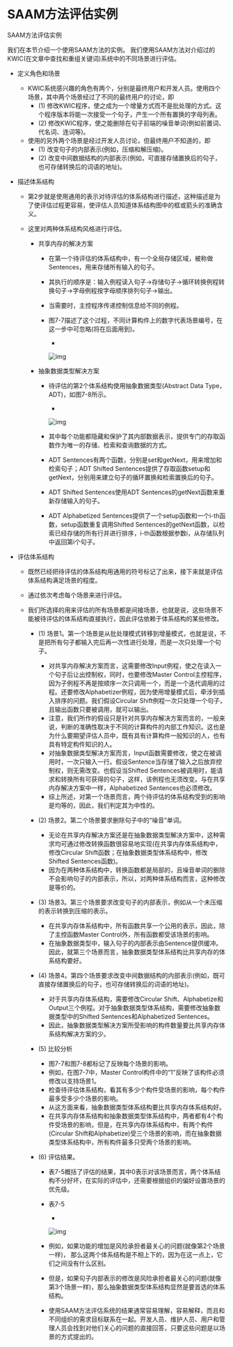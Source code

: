 # SAAM方法评估实例

SAAM方法评估实例

我们在本节介绍一个使用SAAM方法的实例。 我们使用SAAM方法对介绍过的KWIC(在文章中查找和重组关键词)系统中的不同场景进行评估。

- 定义角色和场景

  - KWIC系统感兴趣的角色有两个，分别是最终用户和开发人员。使用四个场景，其中两个场景经过了不同的最终用户的讨论，即
    - (1) 修改KWIC程序，使之成为一个增量方式而不是批处理的方式。这个程序版本将能一次接受一个句子，产生一个所有置换的字母列表。
    - (2) 修改KWIC程序，使之能删除在句子前端的噪音单词(例如前置词、代名词、连词等)。
  - 使用的另外两个场景是经过开发人员讨论，但最终用户不知道的，即
    - (1) 改变句子的内部表示(例如，压缩和解压缩)。
    - (2) 改变中间数据结构的内部表示(例如，可直接存储置换后的句子，也可存储转换后的词语的地址)。

- 描述体系结构

  - 第2步就是使用通用的表示对待评估的体系结构进行描述，这种描述是为了使评估过程更容易，使评估人员知道体系结构图中的框或箭头的准确含义。

  - 这里对两种体系结构风格进行评估。

    - 共享内存的解决方案

      - 在第一个待评估的体系结构中，有一个全局存储区域，被称做Sentences，用来存储所有输入的句子。

      - 其执行的顺序是：输入例程读入句子→存储句子→循环转换例程转换句子→字母例程按字母顺序排列句子→输出。

      - 当需要时，主控程序传递控制信息给不同的例程。

      - 图7-7描述了这个过程，不同计算构件上的数字代表场景编号，在这一步中可忽略(将在后面用到)。

        - 

          ![img](https://mubu.com/document_image/0cdd25dc-a71a-4100-8799-13c11dd9638f-4644403.jpg)

    - 抽象数据类型解决方案

      - 待评估的第2个体系结构使用抽象数据类型(Abstract Data Type，ADT)，如图7-8所示。

        - 

          ![img](https://mubu.com/document_image/b5e3fd30-bbac-4805-a755-916bf9aaa86c-4644403.jpg)

      - 其中每个功能都隐藏和保护了其内部数据表示，提供专门的存取函数作为唯一的存储、检索和查询数据的方式。

      - ADT Sentences有两个函数，分别是set和getNext，用来增加和检索句子；ADT Shifted Sentences提供了存取函数setup和getNext，分别用来建立句子的循环置换和检索置换后的句子。

      - ADT Shifted Sentences使用ADT Sentences的getNext函数来重新存储输入的句子。

      - ADT Alphabetized Sentences提供了一个setup函数和一个i-th函数，setup函数重复调用Shifted Sentences的getNext函数，以检索已经存储的所有行并进行排序，i-th函数根据参数i，从存储队列中返回第i个句子。

- 评估体系结构

  - 既然已经把待评估的体系结构用通用的符号标记了出来，接下来就是评估体系结构满足场景的程度。

  - 通过依次考虑每个场景来进行评估。

  - 我们所选择的用来评估的所有场景都是间接场景，也就是说，这些场景不能被待评估的体系结构直接执行，因此评估依赖于体系结构的某些修改。

    - (1) 场景1。第一个场景是从批处理模式转移到增量模式，也就是说，不是把所有句子都输入完后再一次性进行处理，而是一次只处理一个句子。

      - 对共享内存解决方案而言，这需要修改Input例程，使之在读入一个句子后让出控制权，同时，也要修改Master Control主控程序，因为子例程不再是按顺序一次只调用一个，而是一个迭代调用的过程。还要修改Alphabetizer例程，因为使用增量模式后，牵涉到插入排序的问题。我们假设Circular Shift例程一次只处理一个句子，且输出函数只要被调用，就可以输出。
      - 注意，我们所作的假设只是针对共享内存解决方案而言的，一般来说，判断的准确性取决于不同的计算构件的内部工作知识。这也是为什么要期望评估人员中，既有具有计算构件一般知识的人，也有具有特定构件知识的人。
      - 对抽象数据类型解决方案而言，Input函数需要修改，使之在被调用时，一次只输入一行。假设Sentence当存储了输入之后放弃控制权，则无需改变。也假设当Shifted Sentences被调用时，能请求和转换所有可获得的句子，这样，该例程也无须改变。与在共享内存解决方案中一样，Alphabetized Sentences也必须修改。
      - 综上所述，对第一个场景而言，两个待评估的体系结构受到的影响是均等的，因此，我们判定其为中性的。

    - (2) 场景2。第二个场景要求删除句子中的“噪音”单词。

      - 无论在共享内存解决方案还是在抽象数据类型解决方案中，这种需求均可通过修改转换函数很容易地实现(在共享内存体系结构中，修改Circular Shift函数；在抽象数据类型体系结构中，修改Shifted Sentences函数)。
      - 因为在两种体系结构中，转换函数都是局部的，且噪音单词的删除不会影响句子的内部表示，所以，对两种体系结构而言，这种修改是等价的。

    - (3) 场景3。第三个场景要求改变句子的内部表示，例如从一个未压缩的表示转换到压缩的表示。

      - 在共享内存体系结构中，所有函数共享一个公用的表示，因此，除了主控函数Master Control外，所有函数都受该场景的影响。
      - 在抽象数据类型中，输入句子的内部表示由Sentence提供缓冲。因此，就第三个场景而言，抽象数据类型体系结构比共享内存的体系结构要好。

    - (4) 场景4。第四个场景要求改变中间数据结构的内部表示(例如，既可直接存储置换后的句子，也可存储转换后的词语的地址)。

      - 对于共享内存体系结构，需要修改Circular Shift、Alphabetize和Output三个例程。对于抽象数据类型体系结构，需要修改抽象数据类型中的Shifted Sentences和Alphabetized Sentences。
      - 因此，抽象数据类型解决方案所受影响的构件数量要比共享内存体系结构解决方案的少。 

    - (5) 比较分析

      - 图7-7和图7-8都标记了反映每个场景的影响。
      - 例如，在图7-7中，Master Control构件中的“1”反映了该构件必须修改以支持场景1。
      - 检查待评估体系结构，看其有多少个构件受场景的影响，每个构件最多受多少个场景的影响。
      - 从这方面来看，抽象数据类型体系结构要比共享内存体系结构好。
      - 在共享内存体系结构和抽象数据类型体系结构中，两者都有4个构件受场景的影响，但是，在共享内存体系结构中，有两个构件(Circular Shift和Alphabetize)受三个场景的影响，而在抽象数据类型体系结构中，所有构件最多只受两个场景的影响。

    - (6) 评估结果。

      - 表7-5概括了评估的结果，其中0表示对该场景而言，两个体系结构不分好坏，在实际的评估中，还需要根据组织的偏好设置场景的优先级。

      - 表7-5

        - 

          ![img](https://mubu.com/document_image/77bffb98-6773-48f2-b2a6-95ab4c95a15c-4644403.jpg)

      - 例如，如果功能的增加是风险承担者最关心的问题(就像第2个场景一样)， 那么这两个体系结构是不相上下的，因为在这一点上，它们之间没有什么区别。

      - 但是，如果句子内部表示的修改是风险承担者最关心的问题(就像第3个场景一样)，那么抽象数据类型体系结构显然是要首选的体系结构。

      - 使用SAAM方法评估系统的结果通常容易理解，容易解释，而且和不同组织的需求目标联系在一起。开发人员、维护人员、用户和管理人员会找到对他们关心的问题的直接回答，只要这些问题是以场景的方式提出的。
